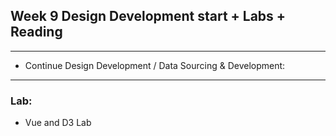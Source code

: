## Week 9 Design Development start + Labs + Reading
---
* Continue Design Development / Data Sourcing & Development: 

---
### Lab: 
* Vue and D3 Lab